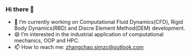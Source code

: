 ### Hi there 👋
- 🔭 I’m currently working on Computational Fluid Dynamics(CFD), Rigid Body Dynamics(RBD) and Discre Element Method(DEM) development.
- 😄 I’m interested in the industrial application of computational mechanics, OOP and HPC.
- 📫 How to reach me: zhangchao.simzc@outlook.com

<!--
**simzc/simzc** is a ✨ _special_ ✨ repository because its `README.md` (this file) appears on your GitHub profile.

Here are some ideas to get you started:

- 🔭 I’m currently working on ...
- 🌱 I’m currently learning ...
- 👯 I’m looking to collaborate on ...
- 🤔 I’m looking for help with ...
- 💬 Ask me about ...
- 📫 How to reach me: ...
- 😄 Pronouns: ...
- ⚡ Fun fact: ...
-->
